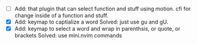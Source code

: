 - [ ] Add: that plugin that can select function and stuff using motion. cfi for change inside of a function and stuff.
- [x] Add: keymap to captialize a word
      Solved: just use gu and gU.
- [x] Add: keymap to select a word and wrap in parenthsis, or quote, or brackets
      Solved: use mini.nvim commands
